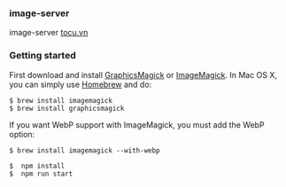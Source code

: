 ### image-server
image-server [tocu.vn]



### Getting started
First download and install [GraphicsMagick] or [ImageMagick]. In Mac OS X, you can simply use [Homebrew] and do:
```
$ brew install imagemagick
$ brew install graphicsmagick
```
If you want WebP support with ImageMagick, you must add the WebP option:
```
$ brew install imagemagick --with-webp
```

```
$  npm install
$  npm run start

```

[tocu.vn]:http://tocu.vn
[GraphicsMagick]:http://www.graphicsmagick.org
[ImageMagick]:http://www.imagemagick.org
[Homebrew]:http://mxcl.github.io/homebrew/
